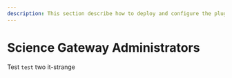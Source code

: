 ```yaml
---
description: This section describe how to deploy and configure the plugins to allow the authentication using IAM.
---
```


# Science Gateway Administrators

Test `test` two it-strange
